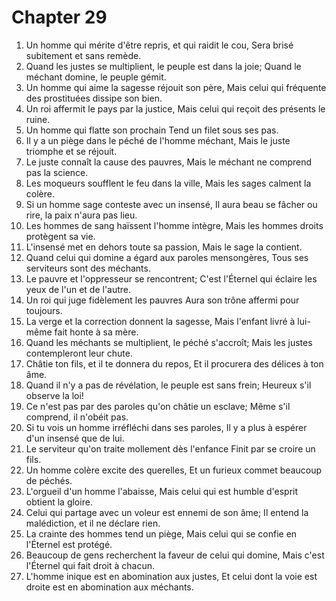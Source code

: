 # Chapter 29

1. Un homme qui mérite d'être repris, et qui raidit le cou, Sera brisé subitement et sans remède.
2. Quand les justes se multiplient, le peuple est dans la joie; Quand le méchant domine, le peuple gémit.
3. Un homme qui aime la sagesse réjouit son père, Mais celui qui fréquente des prostituées dissipe son bien.
4. Un roi affermit le pays par la justice, Mais celui qui reçoit des présents le ruine.
5. Un homme qui flatte son prochain Tend un filet sous ses pas.
6. Il y a un piège dans le péché de l'homme méchant, Mais le juste triomphe et se réjouit.
7. Le juste connaît la cause des pauvres, Mais le méchant ne comprend pas la science.
8. Les moqueurs soufflent le feu dans la ville, Mais les sages calment la colère.
9. Si un homme sage conteste avec un insensé, Il aura beau se fâcher ou rire, la paix n'aura pas lieu.
10. Les hommes de sang haïssent l'homme intègre, Mais les hommes droits protègent sa vie.
11. L'insensé met en dehors toute sa passion, Mais le sage la contient.
12. Quand celui qui domine a égard aux paroles mensongères, Tous ses serviteurs sont des méchants.
13. Le pauvre et l'oppresseur se rencontrent; C'est l'Éternel qui éclaire les yeux de l'un et de l'autre.
14. Un roi qui juge fidèlement les pauvres Aura son trône affermi pour toujours.
15. La verge et la correction donnent la sagesse, Mais l'enfant livré à lui-même fait honte à sa mère.
16. Quand les méchants se multiplient, le péché s'accroît; Mais les justes contempleront leur chute.
17. Châtie ton fils, et il te donnera du repos, Et il procurera des délices à ton âme.
18. Quand il n'y a pas de révélation, le peuple est sans frein; Heureux s'il observe la loi!
19. Ce n'est pas par des paroles qu'on châtie un esclave; Même s'il comprend, il n'obéit pas.
20. Si tu vois un homme irréfléchi dans ses paroles, Il y a plus à espérer d'un insensé que de lui.
21. Le serviteur qu'on traite mollement dès l'enfance Finit par se croire un fils.
22. Un homme colère excite des querelles, Et un furieux commet beaucoup de péchés.
23. L'orgueil d'un homme l'abaisse, Mais celui qui est humble d'esprit obtient la gloire.
24. Celui qui partage avec un voleur est ennemi de son âme; Il entend la malédiction, et il ne déclare rien.
25. La crainte des hommes tend un piège, Mais celui qui se confie en l'Éternel est protégé.
26. Beaucoup de gens recherchent la faveur de celui qui domine, Mais c'est l'Éternel qui fait droit à chacun.
27. L'homme inique est en abomination aux justes, Et celui dont la voie est droite est en abomination aux méchants.

